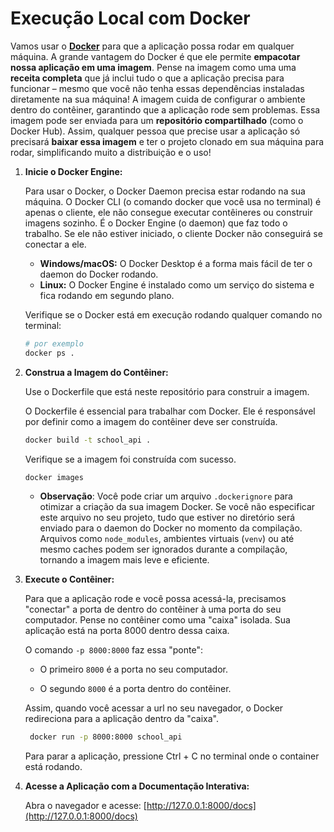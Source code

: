 # Execução Local com Docker

Vamos usar o **[Docker](https://www.alura.com.br/artigos/comecando-com-docker?srsltid=AfmBOorVIPa1fr58GKb_bnSJjPM6xNu78YNvXmS4T-GbavXH2YhCJXKK)** para que a aplicação possa rodar em qualquer máquina. A grande vantagem do Docker é que ele permite **empacotar nossa aplicação em uma imagem**. Pense na imagem como uma uma **receita completa** que já inclui tudo o que a aplicação precisa para funcionar – mesmo que você não tenha essas dependências instaladas diretamente na sua máquina! A imagem cuida de configurar o ambiente dentro do contêiner, garantindo que a aplicação rode sem problemas. Essa imagem pode ser enviada para um **repositório compartilhado** (como o Docker Hub). Assim, qualquer pessoa que precise usar a aplicação só precisará **baixar essa imagem** e ter o projeto clonado em sua máquina para rodar, simplificando muito a distribuição e o uso!

1. **Inicie o Docker Engine:**

   Para usar o Docker, o Docker Daemon precisa estar rodando na sua máquina. O Docker CLI (o comando docker que você usa no terminal) é apenas o cliente, ele não consegue executar contêineres ou construir           imagens sozinho. É o Docker Engine (o daemon) que faz todo o trabalho. Se ele não estiver iniciado, o cliente Docker não conseguirá se conectar a ele.

   - **Windows/macOS:** O Docker Desktop é a forma mais fácil de ter o daemon do Docker rodando.
   - **Linux:** O Docker Engine é instalado como um serviço do sistema e fica rodando em segundo plano.

   Verifique se o Docker está em execução rodando qualquer comando no terminal:

    ```sh
    # por exemplo
    docker ps .
    ```
2. **Construa a Imagem do Contêiner:**

   Use o Dockerfile que está neste repositório para construir a imagem.

   O Dockerfile é essencial para trabalhar com Docker. Ele é responsável por definir como a imagem do contêiner deve ser construída.

    ```sh
    docker build -t school_api .
    ```

   Verifique se a imagem foi construída com sucesso.

    ```sh
    docker images
    ```

    - **Observação**: Você pode criar um arquivo `.dockerignore` para otimizar a criação da sua imagem Docker. Se você não especificar este arquivo no seu               projeto, tudo que estiver no diretório           será enviado para o daemon do Docker no momento da compilação. Arquivos como `node_modules`, ambientes virtuais             (`venv`) ou até mesmo caches podem ser ignorados durante a compilação, tornando a       imagem mais leve e eficiente.

3. **Execute o Contêiner:**

   Para que a aplicação rode e você possa acessá-la, precisamos "conectar" a porta de dentro do contêiner à uma porta do seu computador. Pense no contêiner como uma "caixa" isolada. Sua aplicação está na            porta 8000 dentro dessa caixa.

   O comando `-p 8000:8000` faz essa "ponte":

   - O primeiro `8000` é a porta no seu computador.

   - O segundo `8000` é a porta dentro do contêiner.

   Assim, quando você acessar a url no seu navegador, o Docker redireciona para a aplicação dentro da "caixa".

   ```sh
    docker run -p 8000:8000 school_api
   ```

   Para parar a aplicação, pressione Ctrl + C no terminal onde o container está rodando.

5. **Acesse a Aplicação com a Documentação Interativa:**

   Abra o navegador e acesse: [http://127.0.0.1:8000/docs](http://127.0.0.1:8000/docs)
   
